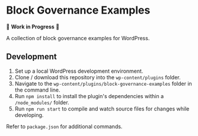 # Block Governance Examples

🚧 **Work in Progress** 🚧

A collection of block governance examples for WordPress.

## Development

1. Set up a local WordPress development environment.
2. Clone / download this repository into the `wp-content/plugins` folder.
3. Navigate to the `wp-content/plugins/block-governance-examples` folder in the command line.
4. Run `npm install` to install the plugin's dependencies within a `/node_modules/` folder.
5. Run `npm run start` to compile and watch source files for changes while developing.

Refer to `package.json` for additional commands.